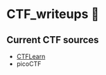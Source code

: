 # CTF_writeups 🚩

## Current CTF sources

* [CTFLearn](https://github.com/mattix1710/CTF_writeups/tree/main/CTFLearn)
* picoCTF
